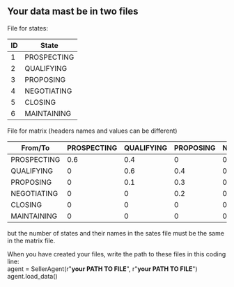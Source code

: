 ## Your data mast be in two files ##
File for states:

| ID | State       |
|----|-------------|
| 1	 | PROSPECTING |
| 2	 | QUALIFYING  |
| 3	 | PROPOSING   |
| 4	 | NEGOTIATING |
| 5  | CLOSING     |
| 6  | MAINTAINING |


File for matrix (headers names and values can be different)

| From/To	  | PROSPECTING	| QUALIFYING | PROPOSING | NEGOTIATING | CLOSING | MAINTAINING |
|-------------|-------------|------------|-----------|-------------|---------|-------------|
| PROSPECTING | 0.6	        | 0.4	     | 0         | 0           | 0       | 	0          | 
| QUALIFYING  | 0	        | 0.6	     | 0.4       | 0           | 0       | 	0          |
| PROPOSING	  | 0	        | 0.1	     | 0.3       | 0.4         | 0.2     | 	0          |
| NEGOTIATING | 0	        | 0	         | 0.2       | 0.5         | 0.3     | 	0          |
| CLOSING     | 0	        | 0	         | 0         | 0.1         | 0.2     | 	0.5        |
| MAINTAINING | 0	        | 0		     | 0         | 0           | 0.3     | 	0.7        |


but the number of states and their names in the sates file must be the same in the matrix file.


When you have created your files, write the path to these files in this coding line:  
agent = SellerAgent(r"**your PATH TO FILE**", r"**your PATH TO FILE**")  
agent.load_data()